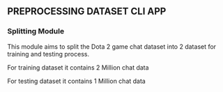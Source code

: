 ## PREPROCESSING DATASET CLI APP

### Splitting Module
This module aims to split the Dota 2 game chat dataset into 2 dataset for training and testing process.

For training dataset it contains 2 Million chat data

For testing dataset it contains 1 Million chat data  